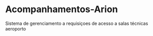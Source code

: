 # Acompanhamentos-Arion
Sistema de gerenciamento a requisiçoes de acesso a salas técnicas aeroporto
